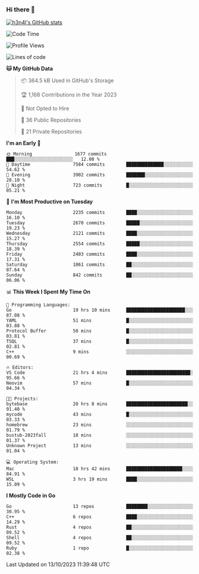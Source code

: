 ### Hi there 👋

[![h3n4l's GitHub stats](https://github-readme-stats.vercel.app/api?username=h3n4l&count_private=true&show_icons=true&theme=radical)](https://github.com/h3n4l/github-readme-stats)

<!--START_SECTION:waka-->
![Code Time](http://img.shields.io/badge/Code%20Time-1%2C615%20hrs%2041%20mins-blue)

![Profile Views](http://img.shields.io/badge/Profile%20Views-0-blue)

![Lines of code](https://img.shields.io/badge/From%20Hello%20World%20I%27ve%20Written-3.8%20million%20lines%20of%20code-blue)

**🐱 My GitHub Data** 

> 📦 364.5 kB Used in GitHub's Storage 
 > 
> 🏆 1,168 Contributions in the Year 2023
 > 
> 🚫 Not Opted to Hire
 > 
> 📜 36 Public Repositories 
 > 
> 🔑 21 Private Repositories 
 > 
**I'm an Early 🐤** 

```text
🌞 Morning                1677 commits        ███░░░░░░░░░░░░░░░░░░░░░░   12.08 % 
🌆 Daytime                7584 commits        ██████████████░░░░░░░░░░░   54.62 % 
🌃 Evening                3902 commits        ███████░░░░░░░░░░░░░░░░░░   28.10 % 
🌙 Night                  723 commits         █░░░░░░░░░░░░░░░░░░░░░░░░   05.21 % 
```
📅 **I'm Most Productive on Tuesday** 

```text
Monday                   2235 commits        ████░░░░░░░░░░░░░░░░░░░░░   16.10 % 
Tuesday                  2670 commits        █████░░░░░░░░░░░░░░░░░░░░   19.23 % 
Wednesday                2121 commits        ████░░░░░░░░░░░░░░░░░░░░░   15.27 % 
Thursday                 2554 commits        █████░░░░░░░░░░░░░░░░░░░░   18.39 % 
Friday                   2403 commits        ████░░░░░░░░░░░░░░░░░░░░░   17.31 % 
Saturday                 1061 commits        ██░░░░░░░░░░░░░░░░░░░░░░░   07.64 % 
Sunday                   842 commits         ██░░░░░░░░░░░░░░░░░░░░░░░   06.06 % 
```


📊 **This Week I Spent My Time On** 

```text
💬 Programming Languages: 
Go                       19 hrs 10 mins      ██████████████████████░░░   87.08 % 
YAML                     51 mins             █░░░░░░░░░░░░░░░░░░░░░░░░   03.88 % 
Protocol Buffer          50 mins             █░░░░░░░░░░░░░░░░░░░░░░░░   03.81 % 
TSQL                     37 mins             █░░░░░░░░░░░░░░░░░░░░░░░░   02.81 % 
C++                      9 mins              ░░░░░░░░░░░░░░░░░░░░░░░░░   00.69 % 

🔥 Editors: 
VS Code                  21 hrs 4 mins       ████████████████████████░   95.66 % 
Neovim                   57 mins             █░░░░░░░░░░░░░░░░░░░░░░░░   04.34 % 

🐱‍💻 Projects: 
bytebase                 20 hrs 8 mins       ███████████████████████░░   91.40 % 
mycode                   43 mins             █░░░░░░░░░░░░░░░░░░░░░░░░   03.33 % 
homebrew                 23 mins             ░░░░░░░░░░░░░░░░░░░░░░░░░   01.79 % 
bustub-2023fall          18 mins             ░░░░░░░░░░░░░░░░░░░░░░░░░   01.37 % 
Unknown Project          13 mins             ░░░░░░░░░░░░░░░░░░░░░░░░░   01.04 % 

💻 Operating System: 
Mac                      18 hrs 42 mins      █████████████████████░░░░   84.91 % 
WSL                      3 hrs 19 mins       ████░░░░░░░░░░░░░░░░░░░░░   15.09 % 
```

**I Mostly Code in Go** 

```text
Go                       13 repos            ████████░░░░░░░░░░░░░░░░░   30.95 % 
C++                      6 repos             ████░░░░░░░░░░░░░░░░░░░░░   14.29 % 
Rust                     4 repos             ██░░░░░░░░░░░░░░░░░░░░░░░   09.52 % 
Shell                    4 repos             ██░░░░░░░░░░░░░░░░░░░░░░░   09.52 % 
Ruby                     1 repo              █░░░░░░░░░░░░░░░░░░░░░░░░   02.38 % 
```




 Last Updated on 13/10/2023 11:39:48 UTC
<!--END_SECTION:waka-->

